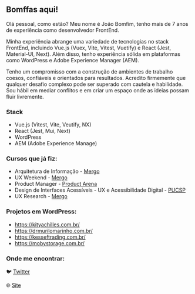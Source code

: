 ## Bomffas aqui!

Olá pessoal, como estão? Meu nome é João Bomfim, tenho mais de 7 anos de experiência como desenvolvedor FrontEnd.

Minha experiência abrange uma variedade de tecnologias no stack FrontEnd, incluindo Vue.js (Vuex, Vite, Vitest, Vuetify) e React (Jest, Material-UI, Next). Além disso, tenho experiência sólida em plataformas como WordPress e Adobe Experience Manager (AEM).

Tenho um compromisso com a construção de ambientes de trabalho coesos, confiáveis e orientados para resultados. Acredito firmemente que qualquer desafio complexo pode ser superado com cautela e habilidade. Sou hábil em mediar conflitos e em criar um espaço onde as ideias possam fluir livremente.

### Stack
- Vue.js (Vitest, Vite, Veutify, NX)
- React (Jest, Mui, Next)
- WordPress
- AEM (Adobe Experience Manage)

### Cursos que já fiz:

- Arquitetura de Informação - [Mergo](https://www.mergo.com.br/)
- UX Weekend - [Mergo](https://www.mergo.com.br/)
- Product Manager - [Product Arena](https://productarena.io/)
- Design de Interfaces Acessíveis - UX e Acessibilidade Digital - [PUCSP](https://www.pucsp.br/pos-graduacao/especializacao-e-mba/design-de-interfaces-acessiveis-ux-e-acessibilidade-digital)
- UX Research - [Mergo](https://www.mergo.com.br/)

### Projetos em WordPress:

- https://kityachilles.com.br/
- https://drmurilomarinho.com.br/
- https://kesseftrading.com.br/
- https://mobystorage.com.br/

### Onde me encontrar:

:bird: [Twitter](https://twitter.com/bomffas)

:globe_with_meridians: [Site](https://www.joaobomfim.com.br)
